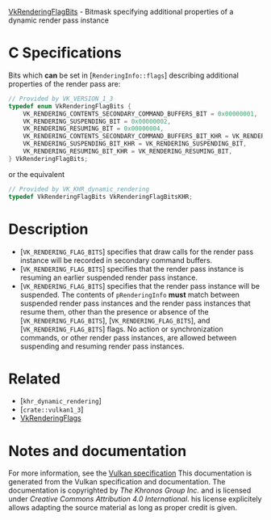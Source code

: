 [VkRenderingFlagBits](https://www.khronos.org/registry/vulkan/specs/1.3-extensions/man/html/VkRenderingFlagBits.html) - Bitmask specifying additional properties of a dynamic render pass instance

# C Specifications
Bits which  **can**  be set in [`RenderingInfo::flags`] describing
additional properties of the render pass are:
```c
// Provided by VK_VERSION_1_3
typedef enum VkRenderingFlagBits {
    VK_RENDERING_CONTENTS_SECONDARY_COMMAND_BUFFERS_BIT = 0x00000001,
    VK_RENDERING_SUSPENDING_BIT = 0x00000002,
    VK_RENDERING_RESUMING_BIT = 0x00000004,
    VK_RENDERING_CONTENTS_SECONDARY_COMMAND_BUFFERS_BIT_KHR = VK_RENDERING_CONTENTS_SECONDARY_COMMAND_BUFFERS_BIT,
    VK_RENDERING_SUSPENDING_BIT_KHR = VK_RENDERING_SUSPENDING_BIT,
    VK_RENDERING_RESUMING_BIT_KHR = VK_RENDERING_RESUMING_BIT,
} VkRenderingFlagBits;
```
or the equivalent
```c
// Provided by VK_KHR_dynamic_rendering
typedef VkRenderingFlagBits VkRenderingFlagBitsKHR;
```

# Description
- [`VK_RENDERING_FLAG_BITS`] specifies that draw calls for the render pass instance will be recorded in secondary command buffers.
- [`VK_RENDERING_FLAG_BITS`] specifies that the render pass instance is resuming an earlier suspended render pass instance.
- [`VK_RENDERING_FLAG_BITS`] specifies that the render pass instance will be suspended.
The contents of `pRenderingInfo` **must**  match between suspended render
pass instances and the render pass instances that resume them, other than
the presence or absence of the [`VK_RENDERING_FLAG_BITS`],
[`VK_RENDERING_FLAG_BITS`], and
[`VK_RENDERING_FLAG_BITS`] flags.
No action or synchronization commands, or other render pass instances, are
allowed between suspending and resuming render pass instances.

# Related
- [`khr_dynamic_rendering`]
- [`crate::vulkan1_3`]
- [VkRenderingFlags]()

# Notes and documentation
For more information, see the [Vulkan specification](https://www.khronos.org/registry/vulkan/specs/1.3-extensions/html/vkspec.html)
This documentation is generated from the Vulkan specification and documentation.
The documentation is copyrighted by *The Khronos Group Inc.* and is licensed under *Creative Commons Attribution 4.0 International*.
his license explicitely allows adapting the source material as long as proper credit is given.
        